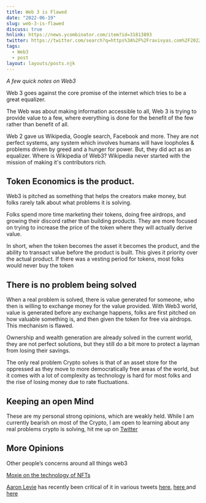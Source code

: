 ```yaml
--- 
title: Web 3 is Flawed
date: "2022-06-19"
slug: web-3-is-flawed
discuss: true
hnlink: https://news.ycombinator.com/item?id=31813893
twitter: https://twitter.com/search?q=https%3A%2F%2Fravivyas.com%2F2022%2F06%2F19%2Fweb-3-is-flawed%2F&
tags: 
  - Web3
  - post
layout: layouts/posts.njk
---
```

*A few quick notes on Web3*

Web 3 goes against the core promise of the internet which tries to be a great equalizer. 

The Web was about making information accessible to all, Web 3 is trying to provide value to a few, where everything is done for the benefit of the few rather than benefit of all. 

Web 2 gave us Wikipedia, Google search, Facebook and more. They are not perfect systems, any system which involves humans will have loopholes & problems driven by greed and a hunger for power. But, they did act as an equalizer.
Where is Wikipedia of Web3? Wikipedia never started with the mission of making it's contributors rich. 

## Token Economics is the product.

Web3 is pitched as something that helps the creators make money, but folks rarely talk about what problems it is solving. 

Folks spend more time marketing their tokens, doing free airdrops, and growing their discord rather than building products. They are more focused on trying to increase the price of the token where they will actually derive value. 

In short, when the token becomes the asset it becomes the product, and the ability to transact value before the product is built. This gives it priority over the actual product. If there was a vesting period for tokens, most folks would never buy the token 

## There is no problem being solved

When a real problem is solved, there is value generated for someone, who then is willing to exchange money for the value provided. With Web3 world, value is generated before any exchange happens, folks are first pitched on how valuable something is, and then given the token for free via airdrops. This mechanism is flawed. 

Ownership and wealth generation are already solved in the current world, they are not perfect solutions, but they still do a bit more to protect a layman from losing their savings.

The only real problem Crypto solves is that of an asset store for the oppressed as they move to more democratically free areas of the world, but it comes with a lot of complexity as technology is hard for most folks and the rise of losing money due to rate fluctuations. 

## Keeping an open Mind

These are my personal strong opinions, which are weakly held. While I am currently bearish on most of the Crypto, I am open to learning about any real problems crypto is solving, hit me up on [Twitter](https://twitter.com/ravivyas84)

## More Opinions
Other people’s concerns around all things web3

[Moxie on the technology of NFTs](https://moxie.org/2022/01/07/web3-first-impressions.html)

[Aaron Levie](https://twitter.com/levie) has recently been critical of it in various tweets [here](https://twitter.com/levie/status/1538183603510575106?s=21&t=6OwOSnU1tNVTBLTLLEPUjg), [here ](https://twitter.com/levie/status/1538228322290651136?s=21&t=hU494Yb5Ex2nRfbQTeU7Dw) and [here](https://twitter.com/levie/status/1537432154811944966)



